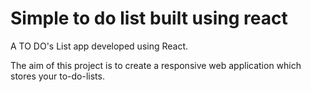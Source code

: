 # Simple to do list built using react

A TO DO's List app developed using React.

The aim of this project is to create a responsive web application which stores your to-do-lists.



